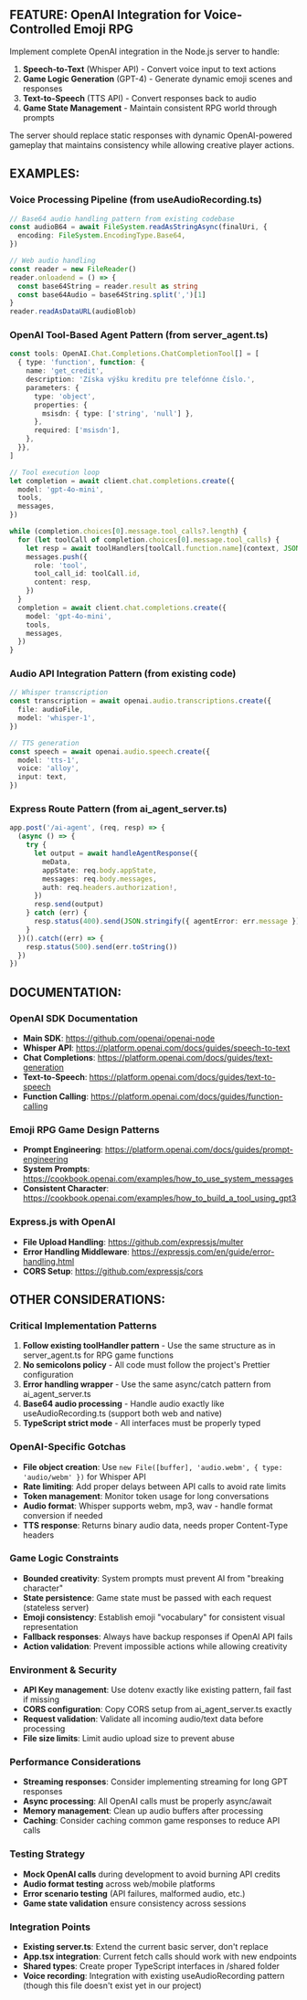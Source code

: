 ## FEATURE: OpenAI Integration for Voice-Controlled Emoji RPG

Implement complete OpenAI integration in the Node.js server to handle:
1. **Speech-to-Text** (Whisper API) - Convert voice input to text actions
2. **Game Logic Generation** (GPT-4) - Generate dynamic emoji scenes and responses  
3. **Text-to-Speech** (TTS API) - Convert responses back to audio
4. **Game State Management** - Maintain consistent RPG world through prompts

The server should replace static responses with dynamic OpenAI-powered gameplay that maintains consistency while allowing creative player actions.

## EXAMPLES:

### Voice Processing Pipeline (from useAudioRecording.ts)
```typescript
// Base64 audio handling pattern from existing codebase
const audioB64 = await FileSystem.readAsStringAsync(finalUri, {
  encoding: FileSystem.EncodingType.Base64,
})

// Web audio handling
const reader = new FileReader()
reader.onloadend = () => {
  const base64String = reader.result as string
  const base64Audio = base64String.split(',')[1]
}
reader.readAsDataURL(audioBlob)
```

### OpenAI Tool-Based Agent Pattern (from server_agent.ts)
```typescript
const tools: OpenAI.Chat.Completions.ChatCompletionTool[] = [
  { type: 'function', function: {
    name: 'get_credit',
    description: 'Získa výšku kreditu pre telefónne číslo.',
    parameters: {
      type: 'object',
      properties: {
        msisdn: { type: ['string', 'null'] },
      },
      required: ['msisdn'],
    },
  }},
]

// Tool execution loop
let completion = await client.chat.completions.create({
  model: 'gpt-4o-mini',
  tools,
  messages,
})

while (completion.choices[0].message.tool_calls?.length) {
  for (let toolCall of completion.choices[0].message.tool_calls) {
    let resp = await toolHandlers[toolCall.function.name](context, JSON.parse(toolCall.function.arguments))
    messages.push({
      role: 'tool',
      tool_call_id: toolCall.id,
      content: resp,
    })
  }
  completion = await client.chat.completions.create({
    model: 'gpt-4o-mini',
    tools,
    messages,
  })
}
```

### Audio API Integration Pattern (from existing code)
```typescript
// Whisper transcription
const transcription = await openai.audio.transcriptions.create({
  file: audioFile,
  model: 'whisper-1',
})

// TTS generation  
const speech = await openai.audio.speech.create({
  model: 'tts-1',
  voice: 'alloy',
  input: text,
})
```

### Express Route Pattern (from ai_agent_server.ts)
```typescript
app.post('/ai-agent', (req, resp) => {
  (async () => {
    try {
      let output = await handleAgentResponse({
        meData,
        appState: req.body.appState,
        messages: req.body.messages,
        auth: req.headers.authorization!,
      })
      resp.send(output)
    } catch (err) {
      resp.status(400).send(JSON.stringify({ agentError: err.message }))
    }
  })().catch((err) => {
    resp.status(500).send(err.toString())
  })
})
```

## DOCUMENTATION:

### OpenAI SDK Documentation
- **Main SDK**: https://github.com/openai/openai-node
- **Whisper API**: https://platform.openai.com/docs/guides/speech-to-text
- **Chat Completions**: https://platform.openai.com/docs/guides/text-generation  
- **Text-to-Speech**: https://platform.openai.com/docs/guides/text-to-speech
- **Function Calling**: https://platform.openai.com/docs/guides/function-calling

### Emoji RPG Game Design Patterns
- **Prompt Engineering**: https://platform.openai.com/docs/guides/prompt-engineering
- **System Prompts**: https://cookbook.openai.com/examples/how_to_use_system_messages
- **Consistent Character**: https://cookbook.openai.com/examples/how_to_build_a_tool_using_gpt3

### Express.js with OpenAI
- **File Upload Handling**: https://github.com/expressjs/multer
- **Error Handling Middleware**: https://expressjs.com/en/guide/error-handling.html
- **CORS Setup**: https://github.com/expressjs/cors

## OTHER CONSIDERATIONS:

### Critical Implementation Patterns
1. **Follow existing toolHandler pattern** - Use the same structure as in server_agent.ts for RPG game functions
2. **No semicolons policy** - All code must follow the project's Prettier configuration
3. **Error handling wrapper** - Use the same async/catch pattern from ai_agent_server.ts
4. **Base64 audio processing** - Handle audio exactly like useAudioRecording.ts (support both web and native)
5. **TypeScript strict mode** - All interfaces must be properly typed

### OpenAI-Specific Gotchas
- **File object creation**: Use `new File([buffer], 'audio.webm', { type: 'audio/webm' })` for Whisper API
- **Rate limiting**: Add proper delays between API calls to avoid rate limits  
- **Token management**: Monitor token usage for long conversations
- **Audio format**: Whisper supports webm, mp3, wav - handle format conversion if needed
- **TTS response**: Returns binary audio data, needs proper Content-Type headers

### Game Logic Constraints  
- **Bounded creativity**: System prompts must prevent AI from "breaking character"
- **State persistence**: Game state must be passed with each request (stateless server)
- **Emoji consistency**: Establish emoji "vocabulary" for consistent visual representation
- **Fallback responses**: Always have backup responses if OpenAI API fails
- **Action validation**: Prevent impossible actions while allowing creativity

### Environment & Security
- **API Key management**: Use dotenv exactly like existing pattern, fail fast if missing
- **CORS configuration**: Copy CORS setup from ai_agent_server.ts exactly
- **Request validation**: Validate all incoming audio/text data before processing
- **File size limits**: Limit audio upload size to prevent abuse

### Performance Considerations
- **Streaming responses**: Consider implementing streaming for long GPT responses
- **Async processing**: All OpenAI calls must be properly async/await
- **Memory management**: Clean up audio buffers after processing
- **Caching**: Consider caching common game responses to reduce API calls

### Testing Strategy
- **Mock OpenAI calls** during development to avoid burning API credits
- **Audio format testing** across web/mobile platforms
- **Error scenario testing** (API failures, malformed audio, etc.)
- **Game state validation** ensure consistency across sessions

### Integration Points
- **Existing server.ts**: Extend the current basic server, don't replace
- **App.tsx integration**: Current fetch calls should work with new endpoints
- **Shared types**: Create proper TypeScript interfaces in /shared folder
- **Voice recording**: Integration with existing useAudioRecording pattern (though this file doesn't exist yet in our project)